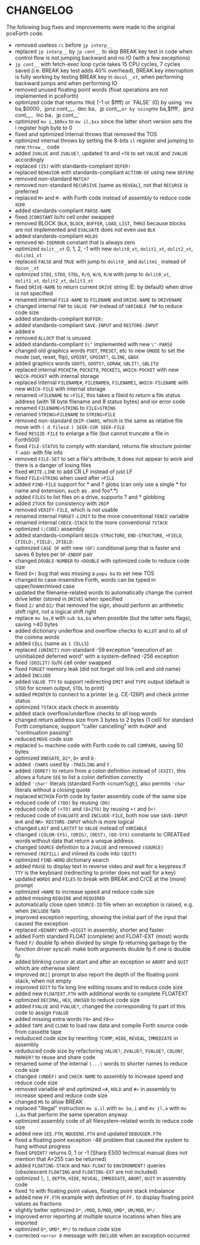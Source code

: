 # CHANGELOG

The following bug fixes and improvements were made to the original pceForth code.

- removed useless `rc` before `jp interp__`
- replaced `jp interp__` by `jp cont__` to skip BREAK key test in code when control flow is not jumping backward and no IO (with a few exceptions)
- `jp cont__` with fetch-exec loop cycle takes 15 CPU cycles, 7 cycles saved (i.e. BREAK key test adds 40% overhead), BREAK key interruption is fully working by testing BREAK key in `docol__xt`, when performing backward jumps and when performing IO
- removed unused floating point words (float operations are not implemented in pceForth)
- optimized code that returns `TRUE` (-1 or $ffff) or `FALSE` (0) by using `mv ba,$0000`, `jpnz cont__`, `dec ba`, `jp cont__` or by using `mv ba,$ffff`, `jpnz cont__`, `inc ba`, `jp cont__`
- optimized `mv i,$00xx` to `mv il,$xx` since the latter short version sets the I register high byte to 0
- fixed and optimized internal throws that removed the TOS
- optimized internal throws by setting the 8-bits `il` register and jumping to new `throw__` code
- added `2VALUE` and `2VALUE?`, updated `TO` and `+TO` to set `VALUE` and `2VALUE` accordingly
- replaced `(IS)` with standards-compliant `DEFER!`
- replaced `BEHAVIOR` with standards-compliant `ACTION-OF` using new `DEFER@`
- removed non-standard `MATCH?`
- removed non-standard `RECURSIVE` (same as `REVEAL`), not that `RECURSE` is preferred
- replaced `M+` and `M-` with Forth code instead of assembly to reduce code size
- added standards-compliant `PARSE-NAME`
- fixed `2CONSTANT` lo/hi cell order swapped
- removed BLOCK (`BLK`, `BLOCK`, `BUFFER`, `LOAD`, `LIST`, `THRU`) because blocks are not implemented and `EVALUATE` does not even use `BLK`
- added standards-compliant `HOLDS`
- removed `NO-IOERROR` constant that is always zero
- optimized `dolit__xt` 0, 1, 2, -1 with new `dolit0_xt`, `dolit1_xt`, `dolit2_xt`, `dolitm1_xt`
- replaced `FALSE` and `TRUE` with jump to `dolit0_` and `dolitm1_` instead of `docon__xt`
- optimized `STDI`, `STDO`, `STDL`, `R/O`, `W/O`, `R/W` with jump to `dolit0_xt`, `dolit1_xt`, `dolit2_xt`, `dolit3_xt`
- fixed `DRIVE-NAME` to return current `DRIVE` string (E: by default) when drive is not specified
- renamed internal `FILE-NAME` to `FILENAME` and `DRIVE-NAME` to `DRIVENAME`
- changed internal `FNP` to `VALUE FNP` instead of `VARIABLE FNP` to reduce code size
- added standards-compliant `BUFFER:`
- added standards-compliant `SAVE-INPUT` and `RESTORE-INPUT`
- added `K`
- removed `ALLOCP` that is unused
- added standards-compliant `S\"` implemented with new `\"-PARSE`
- changed old graphics words `PSET`, `PRESET`, etc to new `GMODE` to set the mode (set, reset, flip), `GPOINT`, `GPOINT?`, `GLINE`, `GBOX`
- added graphics words `GDOTS`, `GDOTS?`, `GDRAW`, `GBLIT!`, `GBLIT@`
- replaced internal `POCKET#`, `POCKET0`, `POCKET1`, `WHICH-POCKET` with new `WHICH-POCKET` with internal storage
- replaced internal `FILENAME#`, `FILENAME0`, `FILENAME1`, `WHICH-FILENAME` with new `WHICH-FILE` with internal storage
- renamed `>FILENAME` to `>FILE`, this takes a fileid to return a file status address (with 18 byte filename and 8 status bytes) and ior error code
- renamed `FILENAME>STRING` to `FILE>STRING`
- renamed `STRING>FILENAME` to `STRING>FILE`
- removed non-standard `SKIP-CHARS`, which is the same as relative file move with `( d fileid ) SEEK-CUR SEEK-FILE`
- fixed `RESIZE-FILE` to enlarge a file (but cannot truncate a file in Forth500)
- fixed `FILE-STATUS` to comply with standard, returns file structure pointer `f-addr` with file info
- removed `FILE-SET` to set a file's attribute, it does not appear to work and there is a danger of losing files
- fixed `WRITE-LINE` to add CR LF instead of just LF
- fixed `FILE>STRING` when used after `>FILE`
- added `FIND-FILE` support for * and ? globs (can only use a single * for name and extension, such as *.* and foo*.*)
- added `FILES` to list files on a drive, supports ? and * globbing
- added `2TUCK` for consistency with `2NIP`
- removed `VERIFY-FILE`, which is not usable
- renamed internal `FORGET-LIMIT` to the more conventional `FENCE` variable
- renamed internal `CHECK-STACK` to the more conventional `?STACK`
- optimized `(;CODE)` assembly
- added standards-compliant `BEGIN-STRUCTURE`, `END-STRUCTURE`, `+FIELD`, `CFIELD:`, `FIELD:`, `2FIELD:`
- optimized `CASE OF` with new `(OF)` conditional jump that is faster and saves 6 bytes per `OF-ENDOF` pair
- changed `DOUBLE-NUMBER` to `>DOUBLE` with optimized code to reduce code size
- fixed `D+!` bug that was missing a `popu ba` to set new TOS
- changed to case-insensitve Forth, words can be typed in upper/lower/mixed case
- updated the filename-related words to automatically change the current drive letter (stored in `DRIVE`) when specified
- fixed `2/` and `D2/` that removed the sign, should perform an arithmetic shift right, not a logical shift right
- replace `mv ba,0` with `sub ba,ba` when possible (but the latter sets flags), saving >40 bytes
- added dictionary underflow and overflow checks to `ALLOT` and to all of the comma words
- added `CELL` (same as `1 CELLS`)
- replaced `(UNINIT)` non-standard -59 exception "execution of an uninitialized deferred word" with a system-defined -256 exception
- fixed `(DO2LIT)` lo/hi cell order swapped
- fixed `FORGET` memory leak (did not forget old link cell and old name)
- added `INCLUDE`
- added `VALUE TTY` to support redirecting `EMIT` and `TYPE` output (default is `STDO` for screen output, `STDL` to print)
- added `PRINTER` to connect to a printer (e.g. CE-126P) and check printer status
- optimized `?STACK` stack check in assembly
- added stack overflow/underflow checks to all loop words
- changed return address size from 3 bytes to 2 bytes (1 cell) for standard Forth compliance, support "caller cancelling" with `R>DROP` and "continuation passing"
- reduced `MOVE` code size
- replaced `S=` machine code with Forth code to call `COMPARE`, saving 50 bytes
- optimized `DNEGATE`, `D2*`, `D+` and `D-`
- added `-CHARS` used by `-TRAILING` and `F.`
- added `(DORET)` to return from a colon definition instead of `(EXIT)`, this allows a future `SEE` to list a colon definition correctly
- added `'char'` literals (standard Forth &lt;cnum%gt;), also permits `'char` literals without a closing quote
- replaced `WITHIN` Forth code by faster assembly code of the same size
- reduced code of `(?DO)` by reusing `(DO)`
- reduced code of `(+TO)` and `(D+2TO)` by reusing `+!` and `D+!`
- reduced code of `EVALUATE` and `INCLUDE-FILE`, both now use `SAVE-INPUT N>R` and `NR> RESTORE-INPUT` which is more logical
- changed `LAST` and `LASTXT` to `VALUE` instead of `VARIABLE`
- changed `(COLON-SYS)`, `(ORIG)`, `(DEST)`, `(DO-SYS)` constants to CREATEed words without data that return a unique address
- changed `SOURCE` definition to a `2VALUE` and removed `(SOURCE)`
- removed `(REFILL)` and inlined its code into `(QUIT)`
- optimized `FIND-WORD` dictionary search
- added `PAUSE` to display text in reverse video and wait for a keypress if `TTY` is the keyboard (redirecting to printer does not wait for a key)
- updated `WORDS` and `FILES` to break with BREAK and C/CE at the (more) prompt
- optimized `>NAME` to increase speed and reduce code size
- added missing `REQUIRE` and `REQUIRED`
- automatically close open `SOURCE-ID` file when an exception is raised, e.g. when `INCLUDE` fails
- improved exception reporting, showing the initial part of the input that caused the exception
- replaced `>BINARY` with `>DIGIT` in assembly, shorter and faster
- added Forth standard FLOAT (complete) and FLOAT-EXT (most) words
- fixed `F/` double fp when divided by single fp returning garbage by the function driver syscall: make both arguments double fp if one is double fp
- added blinking cursor at start and after an exception or `ABORT` and `QUIT` which are otherwise silent
- improved `OK[]` prompt to also report the depth of the floating point stack, when not empty
- improved `EDIT` to fix long line editing issues and to reduce code size
- added new `FLOATEXT.FTH` with additional words to complete FLOATEXT
- optimized `DECIMAL`, `HEX`, `UNUSED` to reduce code size
- added `FVALUE` and `FVALUE?`, changed the corresponding `TO` part of this code to assign `FVALUE`
- added missing extra words `F0>` and `F0<>`
- added `TAPE` and `CLOAD` to load raw data and compile Forth source code from cassette tape
- reduduced code size by rewriting `?COMP`, `HIDE`, `REVEAL`, `IMMEDIATE` in assembly
- reduduced code size by refactoring `VALUE?`, `2VALUE?`, `FVALUE?`, `COLON?`, `MARKER?` to reuse and share code
- renamed some of the internal `(...)` words to shorter names to reduce code size
- changed `(UNDEF)` and `CHECK-NAME` to assembly to increase speed and reduce code size
- removed variable `HP` and optimized `<#`, `HOLD` and `#>` in assembly to increase speed and reduce code size
- changed `MS` to allow BREAK
- replaced "illegal" instruction `mv a,il` with `mv ba,i` and `mv il,a` with `mv i,ba` that perform the same operation anyway
- optimized assembly code of all filesystem-related words to reduce code size
- added new `SEE.FTH`, `NQUEENS.FTH` and updated `DEBUGGER.FTH`
- fixed a floating point exception -46 problem that caused the system to hang without progress
- fixed `GPOINT?` returns 0, 1 or -1 (Sharp E500 technical manual does not mention that A=255 can be returned)
- added `FLOATING-STACK` and `MAX-FLOAT` to `ENVIRONMENT?` queries (obsolescent `FLOATING` and `FLOATING-EXT` are not included)
- optimized `[`, `]`, `DEPTH`, `HIDE`, `REVEAL`, `IMMEDIATE`, `ABORT`, `QUIT` in assembly code
- fixed `TO` with floating point values, floating point stack imbalance
- added new `FF.FTH` example with definition of `FF.` to display floating point values as fractions
- slightly better optimized `D*`, `/MOD`, `D/MOD`, `UMD*`, `UM/MOD`, `M*/`
- improved error reporting at multiple source locations when files are imported
- optimized `D*`, `UMD*`, `M*/` to reduce code size
- corrected `<error 0` message with `INCLUDE` when an exception occurred
